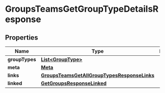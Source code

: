 

# GroupsTeamsGetGroupTypeDetailsResponse


## Properties

| Name | Type | Description | Notes |
|------------ | ------------- | ------------- | -------------|
|**groupTypes** | [**List&lt;GroupType&gt;**](GroupType.md) |  |  [optional] |
|**meta** | [**Meta**](Meta.md) |  |  [optional] |
|**links** | [**GroupsTeamsGetAllGroupTypesResponseLinks**](GroupsTeamsGetAllGroupTypesResponseLinks.md) |  |  [optional] |
|**linked** | [**GetGroupsResponseLinked**](GetGroupsResponseLinked.md) |  |  [optional] |



